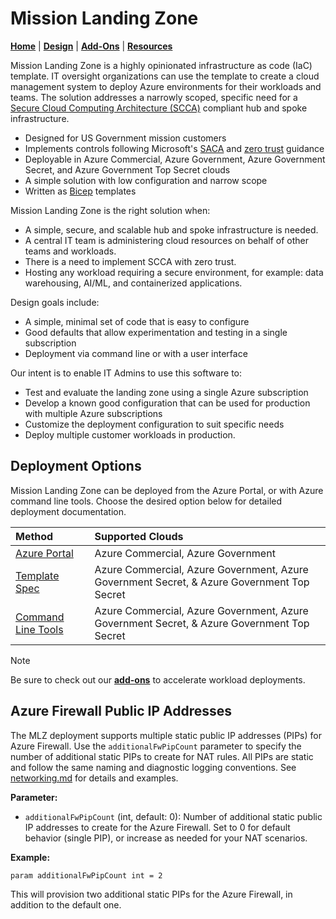 # Mission Landing Zone

[**Home**](./README.md) | [**Design**](./docs/design.md) | [**Add-Ons**](./src/add-ons/README.md) | [**Resources**](./docs/resources.md)

Mission Landing Zone is a highly opinionated infrastructure as code (IaC) template. IT oversight organizations can use the template to create a cloud management system to deploy Azure environments for their workloads and teams. The solution addresses a narrowly scoped, specific need for a [Secure Cloud Computing Architecture (SCCA)](docs/scca.md) compliant hub and spoke infrastructure.

- Designed for US Government mission customers
- Implements controls following Microsoft's [SACA](https://aka.ms/saca) and [zero trust](https://learn.microsoft.com/security/zero-trust/) guidance
- Deployable in Azure Commercial, Azure Government, Azure Government Secret, and Azure Government Top Secret clouds
- A simple solution with low configuration and narrow scope
- Written as [Bicep](./src/) templates

Mission Landing Zone is the right solution when:

- A simple, secure, and scalable hub and spoke infrastructure is needed.
- A central IT team is administering cloud resources on behalf of other teams and workloads.
- There is a need to implement SCCA with zero trust.
- Hosting any workload requiring a secure environment, for example: data warehousing, AI/ML, and containerized applications.

Design goals include:

- A simple, minimal set of code that is easy to configure
- Good defaults that allow experimentation and testing in a single subscription
- Deployment via command line or with a user interface

Our intent is to enable IT Admins to use this software to:

- Test and evaluate the landing zone using a single Azure subscription
- Develop a known good configuration that can be used for production with multiple Azure subscriptions
- Customize the deployment configuration to suit specific needs
- Deploy multiple customer workloads in production.

## Deployment Options

Mission Landing Zone can be deployed from the Azure Portal, or with Azure command line tools. Choose the desired option below for detailed deployment documentation.

| Method | Supported Clouds |
| :----- | :--------------- |
| [Azure Portal](./docs/deployment-guides/portal.md) | Azure Commercial, Azure Government |
| [Template Spec](./docs/deployment-guides/template-spec.md) | Azure Commercial, Azure Government, Azure Government Secret, & Azure Government Top Secret |
| [Command Line Tools](./docs/deployment-guides/command-line-tools.md)  | Azure Commercial, Azure Government, Azure Government Secret, & Azure Government Top Secret |

> [!NOTE]  
> Be sure to check out our **[add-ons](./src/add-ons/README.md)** to accelerate workload deployments.

## Azure Firewall Public IP Addresses

The MLZ deployment supports multiple static public IP addresses (PIPs) for Azure Firewall. Use the `additionalFwPipCount` parameter to specify the number of additional static PIPs to create for NAT rules. All PIPs are static and follow the same naming and diagnostic logging conventions. See [networking.md](docs/networking.md) for details and examples.

**Parameter:**

- `additionalFwPipCount` (int, default: 0): Number of additional static public IP addresses to create for the Azure Firewall. Set to 0 for default behavior (single PIP), or increase as needed for your NAT scenarios.

**Example:**

```bicep
param additionalFwPipCount int = 2
```

This will provision two additional static PIPs for the Azure Firewall, in addition to the default one.
